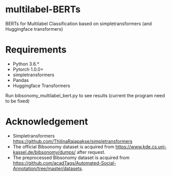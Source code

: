 # multilabel-BERTs
BERTs for Multilabel Classification based on simpletransformers (and Huggingface transformers)

# Requirements
* Python 3.6.*
* Pytorch 1.0.0+
* simpletransformers
* Pandas
* Huggingface Transformers

Run bibsonomy_multilabel_bert.py to see results (current the program need to be fixed)

# Acknowledgement
* Simpletransformers https://github.com/ThilinaRajapakse/simpletransformers
* The official Bibsonomy dataset is acquired from https://www.kde.cs.uni-kassel.de/bibsonomy/dumps/ after request.
* The preprocessed Bibsonomy dataset is acquired from https://github.com/acadTags/Automated-Social-Annotation/tree/master/datasets.
